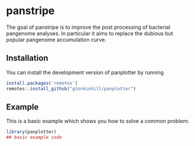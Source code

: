
# panstripe

<!-- badges: start -->
<!-- badges: end -->

The goal of panstripe is to improve the post processing of bacterial pangenome analyses. In particular it aims to replace the dubious but popular pangenome accumulation curve.

## Installation

You can install the development version of panplotter by running

``` r
install.packages('remotes')
remotes::install_github("gtonkinhill/panplotter")
```

## Example

This is a basic example which shows you how to solve a common problem:

``` r
library(panplotter)
## basic example code
```

